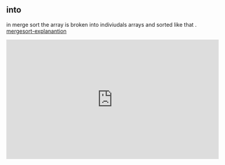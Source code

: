 ## into 

in merge sort the array is broken into indiviudals arrays and sorted like that . [mergesort-explanantion](https://www.youtube.com/watch?v=cVZMah9kEjI)

<iframe width="560" height="315" src="https://www.youtube.com/embed/cVZMah9kEjI" title="YouTube video player" frameborder="0" allow="accelerometer; autoplay; clipboard-write; encrypted-media; gyroscope; picture-in-picture; web-share" allowfullscreen></iframe>